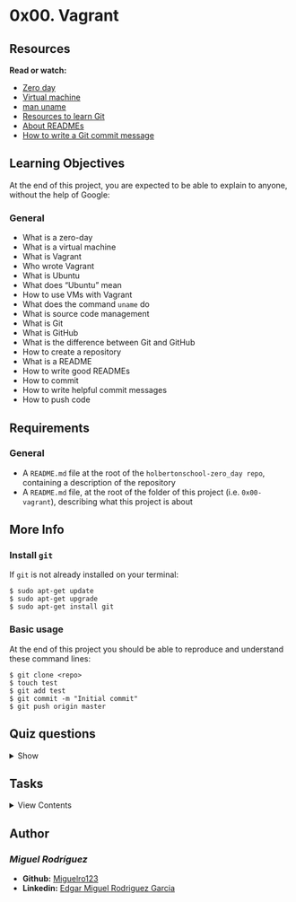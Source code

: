 # 0x00. Vagrant

## Resources

**Read or watch:**

- [Zero day](https://en.wikipedia.org/wiki/Zero-day_(computing))
- [Virtual machine](https://en.wikipedia.org/wiki/Virtual_machine)
- [man uname](https://linux.die.net/man/1/uname)
- [Resources to learn Git](https://try.github.io/)
- [About READMEs](https://help.github.com/en/github/creating-cloning-and-archiving-repositories/about-readmes)
- [How to write a Git commit message](https://chris.beams.io/posts/git-commit/#seven-rules)

## Learning Objectives

At the end of this project, you are expected to be able to explain to anyone, without the help of Google:

### General

- What is a zero-day
- What is a virtual machine
- What is Vagrant
- Who wrote Vagrant
- What is Ubuntu
- What does “Ubuntu” mean
- How to use VMs with Vagrant
- What does the command `uname` do
- What is source code management
- What is Git
- What is GitHub
- What is the difference between Git and GitHub
- How to create a repository
- What is a README
- How to write good READMEs
- How to commit
- How to write helpful commit messages
- How to push code

## Requirements

### General

- A `README.md` file at the root of the `holbertonschool-zero_day repo`, containing a description of the repository
- A `README.md` file, at the root of the folder of this project (i.e. `0x00-vagrant`), describing what this project is about

## More Info

### Install `git`

If `git` is not already installed on your terminal:

```
$ sudo apt-get update
$ sudo apt-get upgrade
$ sudo apt-get install git
```

### Basic usage

At the end of this project you should be able to reproduce and understand these command lines:
```
$ git clone <repo>
$ touch test
$ git add test
$ git commit -m "Initial commit"
$ git push origin master
```

## Quiz questions

<details>
<summary>Show</summary>
  
### Question #0
What is a virtual machine?

- [ ] A set of servers for software development
- [ ] A system for developing virtual reality
- [x] An emulation of a computer system

### Question #1
Ubuntu is a ____ distribution.

- [ ] Windows
- [x] Linux
- [ ] MacOS

### Question #2
What is the difference between Git and GitHub?

- [x] Git is a version control tool; GitHub is an online service built around the Git tool
- [ ] GitHub is a version control tool; Git is an online service built around the GitHub tool
- [ ] There is no difference, they have the same functionality

### Question #3
Which of the following is a helpful commit message?

- [ ] “Fix code”
- [ ] “Can someone review this commit?”
- [x] “Fix incorrect parsing of user input”

### Question #4
You wrote your first script but it does not execute properly. In order to solve this problem, what’s the first thing you should do?

- [ ] Ask a peer
- [ ] Ask a TA
- [x] Read the documentation

</details>

## Tasks

<details>
<summary>View Contents</summary>
  
### [0. Create and setup your Git and Github account](./README.md)

Git is installed on the iMacs provided by Holberton, but if you’re using another computer, you might have to [install it](https://git-scm.com/book/en/v2/Getting-Started-Installing-Git) yourself.

- Configure your basic info (name, email) on your local machine – they will be part of your commits. [Tips](https://git-scm.com/book/en/v2/Getting-Started-First-Time-Git-Setup)

On [Github.com](https://github.com/):

- Using the graphic interface on the website, create your first repository
  - Name: `holbertonschool-zero_day`
  - Description: `I'm now a Holberton Student, this is my first repository as a full-stack engineer`
  - Public repo
  - `No README`, `.gitignore`, or license

On your computer, open a terminal and do the following:

- Navigate to your home directory. [Tips](https://linuxconfig.org/single-linux-command-to-return-to-home-directory)
- Create a directory `holbertonschool-zero_day`. [Tips](https://help.ubuntu.com/community/Beginners/BashScripting)
- Navigate to this new directory. [Tips](https://askubuntu.com/questions/232442/how-do-i-navigate-between-directories-in-terminal)
- Initialize git and add the remote origin
- Create a file `README.md` with Emacs (or other command line editors) and write a small [Markdown](https://wordpress.com/support/markdown-quick-reference/) text to present this project. **This file is mandatory in all Holberton School projects**
- Add this new file to git, commit the change with this message “My first commit” and push to the remote server / origin (Note: You will probably need to set your login/password to push to the remote server)

Good job!

You pushed your first file in your **first repository of the first task of your first Holberton School project**.

**Repo:**

* GitHub repository: `holbertonschool-zero_day`
* File: `README.md`

### 1. [Hello Ubuntu](./0-hello_ubuntu)

Inside the `holbertonschool-zero_day` repo, create a new directory called `0x00-vagrant`. Add a `README.md` file to this directory.

`ssh` into your Ubuntu VM. What does the command `uname` print when you run it without any option?

Type your answer into a file in the `0x00-vagrant` directory and push it to GitHub. Name your file accordingly as shown below.

**Repo:**

* GitHub repository: `holbertonschool-zero_day`
* Directory: `0x00-vagrant`
* File: `0-hello_ubuntu`

</details>

## Author
### _Miguel Rodríguez_

- **Github:** [Miguelro123](https://github.com/Miguelro123) 
- **Linkedin:** [Edgar Miguel Rodriguez Garcia](https://www.linkedin.com/in/edgar-miguel-rodriguez-garcia-20a5281a2/)

